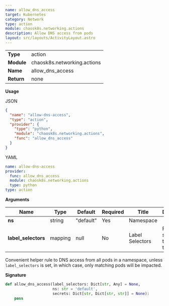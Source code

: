```yaml
---
name: allow_dns_access
target: Kubernetes
category: Network
type: action
module: chaosk8s.networking.actions
description: Allow DNS access from pods
layout: src/layouts/ActivityLayout.astro
---
```


|            |                     |
| ---------- | ------------------- |
| **Type**   | action               |
| **Module** | chaosk8s.networking.actions |
| **Name**   | allow_dns_access       |
| **Return** | none             |

**Usage**

JSON

```json
{
  "name": "allow-dns-access",
  "type": "action",
  "provider": {
    "type": "python",
    "module": "chaosk8s.networking.actions",
    "func": "allow_dns_access"
  }
}
```

YAML

```yaml
name: allow-dns-access
provider:
  func: allow_dns_access
  module: chaosk8s.networking.actions
  type: python
type: action
```

**Arguments**

| Name               | Type   | Default   | Required | Title          | Description                              |
| ------------------ | ------ | --------- | -------- | -------------- | ---------------------------------------- |
| **ns**             | string | "default" | Yes      | Namespace      |                                          |
| **label_selectors** | mapping | null      | No      | Label Selectors | Pod label selectors to target with the action |

Convenient helper rule to DNS access from all pods in a namespace, unless
`label_selectors` is set, in which case, only matching pods will be impacted.

**Signature**

```python
def allow_dns_access(label_selectors: Dict[str, Any] = None,
                     ns: str = 'default',
                     secrets: Dict[str, Dict[str, str]] = None):
    pass
```

